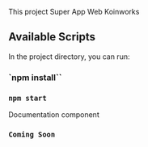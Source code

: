 This project Super App Web Koinworks 

## Available Scripts

In the project directory, you can run:

### `npm install``

### `npm start`

Documentation component

### `Coming Soon`


